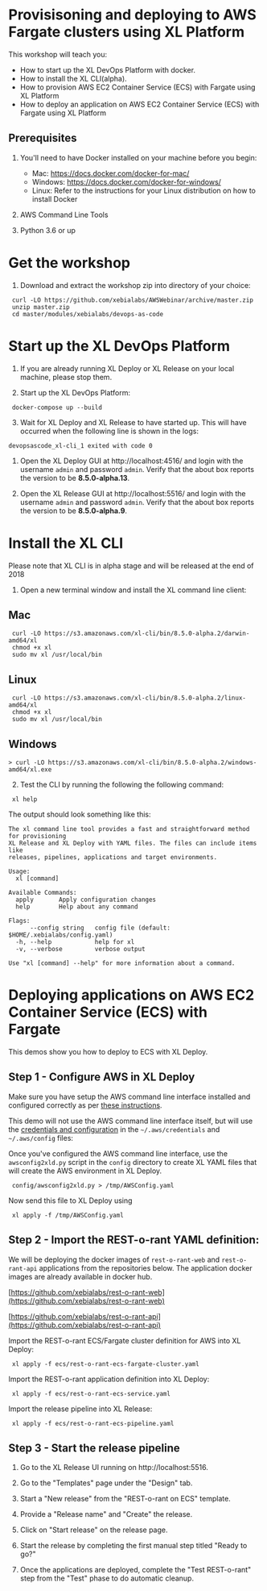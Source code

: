# Provisisoning and deploying to AWS Fargate clusters using XL Platform

This workshop will teach you:

* How to start up the XL DevOps Platform with docker.
* How to install the XL CLI(alpha).
* How to provision AWS EC2 Container Service (ECS) with Fargate using XL Platform
* How to deploy an application on AWS EC2 Container Service (ECS) with Fargate using XL Platform

## Prerequisites

1. You'll need to have Docker installed on your machine before you begin:
    * Mac: https://docs.docker.com/docker-for-mac/
    * Windows: https://docs.docker.com/docker-for-windows/
    * Linux: Refer to the instructions for your Linux distribution on how to install Docker

2. AWS Command Line Tools

3. Python 3.6 or up

# Get the workshop

1) Download and extract the workshop zip into directory of your choice:
```
 curl -LO https://github.com/xebialabs/AWSWebinar/archive/master.zip
 unzip master.zip
 cd master/modules/xebialabs/devops-as-code
```

# Start up the XL DevOps Platform

1) If you are already running XL Deploy or XL Release on your local machine, please stop them.

2) Start up the XL DevOps Platform:
```
 docker-compose up --build
```

3) Wait for XL Deploy and XL Release to have started up. This will have occurred when the following line is shown in the logs:
```
devopsascode_xl-cli_1 exited with code 0
```

1) Open the XL Deploy GUI at http://localhost:4516/ and login with the username `admin` and password `admin`. Verify that the about box reports the version to be **8.5.0-alpha.13**.

2) Open the XL Release GUI at http://localhost:5516/ and login with the username `admin` and password `admin`. Verify that the about box reports the version to be **8.5.0-alpha.9**.

# Install the XL CLI

Please note that XL CLI is in alpha stage and will be released at the end of 2018

1) Open a new terminal window and install the XL command line client:

## Mac
```
 curl -LO https://s3.amazonaws.com/xl-cli/bin/8.5.0-alpha.2/darwin-amd64/xl
 chmod +x xl
 sudo mv xl /usr/local/bin
```

## Linux
```
 curl -LO https://s3.amazonaws.com/xl-cli/bin/8.5.0-alpha.2/linux-amd64/xl
 chmod +x xl
 sudo mv xl /usr/local/bin
```

## Windows
```
> curl -LO https://s3.amazonaws.com/xl-cli/bin/8.5.0-alpha.2/windows-amd64/xl.exe
```

2) Test the CLI by running the following the following command:
```
 xl help
```

The output should look something like this:
```
The xl command line tool provides a fast and straightforward method for provisioning
XL Release and XL Deploy with YAML files. The files can include items like
releases, pipelines, applications and target environments.

Usage:
  xl [command]

Available Commands:
  apply       Apply configuration changes
  help        Help about any command

Flags:
      --config string   config file (default: $HOME/.xebialabs/config.yaml)
  -h, --help            help for xl
  -v, --verbose         verbose output

Use "xl [command] --help" for more information about a command.
```

# Deploying applications on AWS EC2 Container Service (ECS) with Fargate

This demos show you how to deploy to ECS with XL Deploy.


## Step 1 - Configure AWS in XL Deploy

Make sure you have setup the AWS command line interface installed and configured correctly as per [these instructions](https://docs.aws.amazon.com/cli/latest/userguide/tutorial-ec2-ubuntu.html#configure-cli).


This demo will not use the AWS command line interface itself, but will use the [credentials and configuration](https://docs.aws.amazon.com/cli/latest/userguide/cli-config-files.html) in the `~/.aws/credentials` and `~/.aws/config` files:


Once you've configured the AWS command line interface, use the `awsconfig2xld.py` script in the `config` directory to create XL YAML files that will create the AWS environment in XL Deploy.

```
 config/awsconfig2xld.py > /tmp/AWSConfig.yaml
```

Now send this file to XL Deploy using

```
 xl apply -f /tmp/AWSConfig.yaml
```

## Step 2 - Import the REST-o-rant YAML definition:

We will be deploying the docker images of `rest-o-rant-web` and `rest-o-rant-api` applications from the repositories below. The application docker images are already available in docker hub.

[https://github.com/xebialabs/rest-o-rant-web](https://github.com/xebialabs/rest-o-rant-web)

[https://github.com/xebialabs/rest-o-rant-api](https://github.com/xebialabs/rest-o-rant-api)


Import the REST-o-rant ECS/Fargate cluster definition for AWS into XL Deploy:

```
 xl apply -f ecs/rest-o-rant-ecs-fargate-cluster.yaml
```

Import the REST-o-rant application definition into XL Deploy:

```
 xl apply -f ecs/rest-o-rant-ecs-service.yaml
```

Import the release pipeline into XL Release:

```
 xl apply -f ecs/rest-o-rant-ecs-pipeline.yaml
```

## Step 3 - Start the release pipeline

1. Go to the XL Release UI running on http://localhost:5516.

2. Go to the "Templates" page under the "Design" tab.

3. Start a "New release" from the "REST-o-rant on ECS" template.

4. Provide a "Release name" and "Create" the release.

5. Click on "Start release" on the release page.

6. Start the release by completing the first manual step titled "Ready to go?"

7. Once the applications are deployed, complete the "Test REST-o-rant" step from the "Test" phase to do automatic cleanup.
